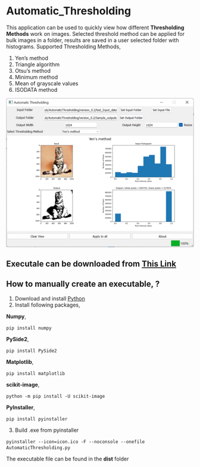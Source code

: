 # Automatic_Thresholding

This application can be used to quickly view how different **Thresholding Methods** work on images. Selected threshold method can be applied for bulk images in a folder, results are saved in a user selected folder with histograms.
Supported Thresholding Methods,
1. Yen’s method
2. Triangle algorithm
3. Otsu’s method
4. Minimum method
5. Mean of grayscale values
6. ISODATA method

![APP Screenshot](Screenshot_v0.2.PNG)

## Executale can be downloaded from [This Link](https://drive.google.com/drive/folders/1olS4IKRiPtpX-ii3u4-75_JsBRmyryDd?usp=sharing)

## How to manually create an executable, ?

1. Download and install [Python](https://www.python.org/downloads/)
2. Install  following packages,

**Numpy**,
```
pip install numpy
```
**PySide2**,
```
pip install PySide2
```
**Matplotlib**,
```
pip install matplotlib
```
**scikit-image**,
```
python -m pip install -U scikit-image
```
**PyInstaller**,
```
pip install pyinstaller
```
3. Build .exe from pyinstaller
```
pyinstaller --icon=icon.ico -F --noconsole --onefile AutomaticThresholding.py
```

The executable file can be found in the **dist** folder 



